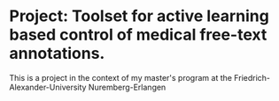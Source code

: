 # Project: Toolset for active learning based control of medical free-text annotations.

This is a project in the context of my master's program at the Friedrich-Alexander-University Nuremberg-Erlangen
